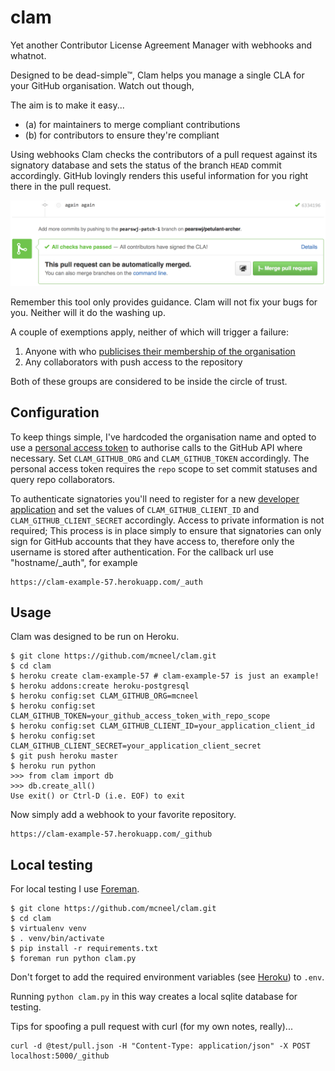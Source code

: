 # clam

Yet another Contributor License Agreement Manager with webhooks and whatnot.

Designed to be dead-simple&trade;, Clam helps you manage a single CLA for your GitHub organisation. Watch out though,

The aim is to make it easy...

- (a) for maintainers to merge compliant contributions
- (b) for contributors to ensure they're compliant

Using webhooks Clam checks the contributors of a pull request against its signatory database and sets the status of the branch `HEAD` commit accordingly. GitHub lovingly renders this useful information for you right there in the pull request.

![](docs/green_light.png)

Remember this tool only provides guidance. Clam will not fix your bugs for you. Neither will it do the washing up.

A couple of exemptions apply, neither of which will trigger a failure:

1. Anyone with who [publicises their membership of the organisation][org_api]
2. Any collaborators with push access to the repository

Both of these groups are considered to be inside the circle of trust.


## Configuration

To keep things simple, I've hardcoded the organisation name and opted to use a [personal access token] to authorise calls to the GitHub API where necessary. Set `CLAM_GITHUB_ORG` and `CLAM_GITHUB_TOKEN` accordingly. The personal access token requires the `repo` scope to set commit statuses and query repo collaborators.

To authenticate signatories you'll need to register for a new [developer application] and set the values of `CLAM_GITHUB_CLIENT_ID` and `CLAM_GITHUB_CLIENT_SECRET` accordingly. Access to private information is not required; This process is in place simply to ensure that signatories can only sign for GitHub accounts that they have access to, therefore only the username is stored after authentication. For the callback url use "hostname/_auth", for example
```
https://clam-example-57.herokuapp.com/_auth
```


## Usage

Clam was designed to be run on Heroku.

```
$ git clone https://github.com/mcneel/clam.git
$ cd clam
$ heroku create clam-example-57 # clam-example-57 is just an example!
$ heroku addons:create heroku-postgresql
$ heroku config:set CLAM_GITHUB_ORG=mcneel
$ heroku config:set CLAM_GITHUB_TOKEN=your_github_access_token_with_repo_scope
$ heroku config:set CLAM_GITHUB_CLIENT_ID=your_application_client_id
$ heroku config:set CLAM_GITHUB_CLIENT_SECRET=your_application_client_secret
$ git push heroku master
$ heroku run python
>>> from clam import db
>>> db.create_all()
Use exit() or Ctrl-D (i.e. EOF) to exit
```

Now simply add a webhook to your favorite repository.

```
https://clam-example-57.herokuapp.com/_github
```


## Local testing

For local testing I use [Foreman].

```
$ git clone https://github.com/mcneel/clam.git
$ cd clam
$ virtualenv venv
$ . venv/bin/activate
$ pip install -r requirements.txt
$ foreman run python clam.py
```

Don't forget to add the required environment variables (see [Heroku](#heroku)) to `.env`.

Running `python clam.py` in this way creates a local sqlite database for testing.

Tips for spoofing a pull request with curl (for my own notes, really)...
```
curl -d @test/pull.json -H "Content-Type: application/json" -X POST localhost:5000/_github
```

[org_api]: https://developer.github.com/v3/orgs/#list-user-organizations
[Foreman]: https://github.com/ddollar/foreman
[personal access token]: https://help.github.com/articles/creating-an-access-token-for-command-line-use/
[developer application]: https://github.com/settings/applications/new
